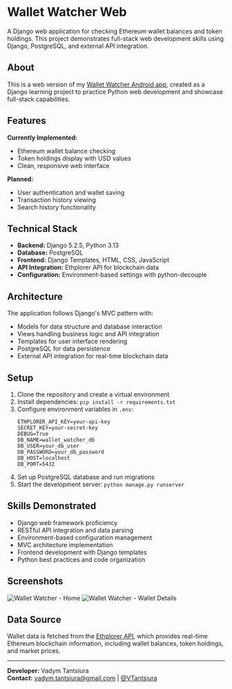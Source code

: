 # Wallet Watcher Web

A Django web application for checking Ethereum wallet balances and token holdings. This project demonstrates full-stack web development skills using Django, PostgreSQL, and external API integration.

## About

This is a web version of my [Wallet Watcher Android app](https://github.com/6SUPER6SONIC6/wallet-watcher-android), created as a Django learning project to practice Python web development and showcase full-stack capabilities.

## Features

**Currently Implemented:**
- Ethereum wallet balance checking
- Token holdings display with USD values
- Clean, responsive web interface

**Planned:**
- User authentication and wallet saving
- Transaction history viewing  
- Search history functionality

## Technical Stack

- **Backend:** Django 5.2.5, Python 3.13
- **Database:** PostgreSQL  
- **Frontend:** Django Templates, HTML, CSS, JavaScript
- **API Integration:** Ethplorer API for blockchain data
- **Configuration:** Environment-based settings with python-decouple

## Architecture

The application follows Django's MVC pattern with:
- Models for data structure and database interaction
- Views handling business logic and API integration  
- Templates for user interface rendering
- PostgreSQL for data persistence
- External API integration for real-time blockchain data

## Setup

1. Clone the repository and create a virtual environment
2. Install dependencies: `pip install -r requirements.txt`
3. Configure environment variables in `.env`:
   ```
   ETHPLORER_API_KEY=your-api-key
   SECRET_KEY=your-secret-key
   DEBUG=True
   DB_NAME=wallet_watcher_db
   DB_USER=your_db_user  
   DB_PASSWORD=your_db_password
   DB_HOST=localhost
   DB_PORT=5432
   ```
4. Set up PostgreSQL database and run migrations
5. Start the development server: `python manage.py runserver`

## Skills Demonstrated

- Django web framework proficiency
- RESTful API integration and data parsing
- Environment-based configuration management
- MVC architecture implementation
- Frontend development with Django templates
- Python best practices and code organization

## Screenshots

![Wallet Watcher - Home](https://github.com/user-attachments/assets/869e6953-9a22-4949-9edc-2374b57f51ec)
![Wallet Watcher - Wallet Details](https://github.com/user-attachments/assets/3a490e08-3413-48f6-a24d-24817f9cca31)

## Data Source

Wallet data is fetched from the [Ethplorer API](https://github.com/EverexIO/Ethplorer/wiki/Ethplorer-API), which provides real-time Ethereum blockchain information, including wallet balances, token holdings, and market prices.

---

**Developer:** Vadym Tantsiura  
**Contact:** vadym.tantsiura@gmail.com | [@VTantsiura](http://t.me/VTantsiura)
